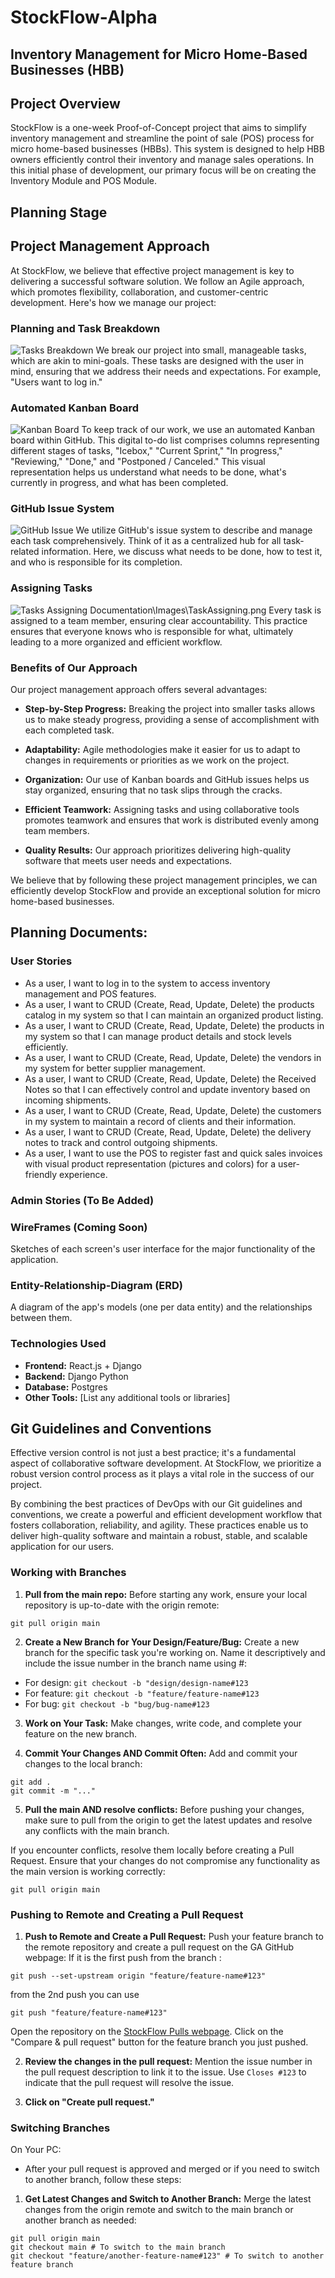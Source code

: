 # StockFlow-Alpha
Inventory Management for Micro Home-Based Businesses (HBB)
-----------------------------------------------------------------

## Project Overview
StockFlow is a one-week Proof-of-Concept project that aims to simplify inventory management and streamline the point of sale (POS) process for micro home-based businesses (HBBs). This system is designed to help HBB owners efficiently control their inventory and manage sales operations. In this initial phase of development, our primary focus will be on creating the Inventory Module and POS Module.

## Planning Stage

## Project Management Approach

At StockFlow, we believe that effective project management is key to delivering a successful software solution. We follow an Agile approach, which promotes flexibility, collaboration, and customer-centric development. Here's how we manage our project:

### Planning and Task Breakdown
  ![Tasks Breakdown](Documentation/Images/TasksBreakdown.png)
We break our project into small, manageable tasks, which are akin to mini-goals. These tasks are designed with the user in mind, ensuring that we address their needs and expectations. For example, "Users want to log in."

### Automated Kanban Board
  ![Kanban Board](Documentation/Images/Kanban.png)
To keep track of our work, we use an automated Kanban board within GitHub. This digital to-do list comprises columns representing different stages of tasks, "Icebox," "Current Sprint," "In progress," "Reviewing," "Done," and "Postponed / Canceled." This visual representation helps us understand what needs to be done, what's currently in progress, and what has been completed.

### GitHub Issue System
  ![GitHub Issue](Documentation/Images/GitHubIssues.png)
We utilize GitHub's issue system to describe and manage each task comprehensively. Think of it as a centralized hub for all task-related information. Here, we discuss what needs to be done, how to test it, and who is responsible for its completion.

### Assigning Tasks
  ![Tasks Assigning](Documentation/Images/TaskAssigning.png)
Documentation\Images\TaskAssigning.png
Every task is assigned to a team member, ensuring clear accountability. This practice ensures that everyone knows who is responsible for what, ultimately leading to a more organized and efficient workflow.

### Benefits of Our Approach

Our project management approach offers several advantages:

- **Step-by-Step Progress:** Breaking the project into smaller tasks allows us to make steady progress, providing a sense of accomplishment with each completed task.

- **Adaptability:** Agile methodologies make it easier for us to adapt to changes in requirements or priorities as we work on the project.

- **Organization:** Our use of Kanban boards and GitHub issues helps us stay organized, ensuring that no task slips through the cracks.

- **Efficient Teamwork:** Assigning tasks and using collaborative tools promotes teamwork and ensures that work is distributed evenly among team members.

- **Quality Results:** Our approach prioritizes delivering high-quality software that meets user needs and expectations.

We believe that by following these project management principles, we can efficiently develop StockFlow and provide an exceptional solution for micro home-based businesses.


 
## Planning Documents:

### User Stories
- As a user, I want to log in to the system to access inventory management and POS features.
- As a user, I want to CRUD (Create, Read, Update, Delete) the products catalog in my system so that I can maintain an organized product listing.
- As a user, I want to CRUD (Create, Read, Update, Delete) the products in my system so that I can manage product details and stock levels efficiently.
- As a user, I want to CRUD (Create, Read, Update, Delete) the vendors in my system for better supplier management.
- As a user, I want to CRUD (Create, Read, Update, Delete) the Received Notes so that I can effectively control and update inventory based on incoming shipments.
- As a user, I want to CRUD (Create, Read, Update, Delete) the customers in my system to maintain a record of clients and their information.
- As a user, I want to CRUD (Create, Read, Update, Delete) the delivery notes to track and control outgoing shipments.
- As a user, I want to use the POS to register fast and quick sales invoices with visual product representation (pictures and colors) for a user-friendly experience.

### Admin Stories (To Be Added)

### WireFrames (Coming Soon)
Sketches of each screen's user interface for the major functionality of the application.
### Entity-Relationship-Diagram (ERD)
 A diagram of the app's models (one per data entity) and the relationships between them.
### Technologies Used

- **Frontend:** React.js + Django
- **Backend:** Django Python
- **Database:** Postgres
- **Other Tools:** [List any additional tools or libraries]


## Git Guidelines and Conventions

Effective version control is not just a best practice; it's a fundamental aspect of collaborative software development. At StockFlow, we prioritize a robust version control process as it plays a vital role in the success of our project.

By combining the best practices of DevOps with our Git guidelines and conventions, we create a powerful and efficient development workflow that fosters collaboration, reliability, and agility. These practices enable us to deliver high-quality software and maintain a robust, stable, and scalable application for our users.

### Working with Branches

1. **Pull from the main repo:** Before starting any work, ensure your local repository is up-to-date with the origin remote:
```
git pull origin main
```

2. **Create a New Branch for Your Design/Feature/Bug:** Create a new branch for the specific task you're working on. Name it descriptively and include the issue number in the branch name using #:
- For design: `git checkout -b "design/design-name#123`
- For feature: `git checkout -b "feature/feature-name#123`
- For bug: `git checkout -b "bug/bug-name#123`

3. **Work on Your Task:** Make changes, write code, and complete your feature on the new branch.

4. **Commit Your Changes AND Commit Often:** Add and commit your changes to the local branch:
```
git add .
git commit -m "..."
```

5. **Pull the main AND resolve conflicts:** Before pushing your changes, make sure to pull from the origin to get the latest updates and resolve any conflicts with the main branch.

If you encounter conflicts, resolve them locally before creating a Pull Request. Ensure that your changes do not compromise any functionality as the main version is working correctly:
```
git pull origin main
```

### Pushing to Remote and Creating a Pull Request

1. **Push to Remote and Create a Pull Request:** Push your feature branch to the remote repository and create a pull request on the GA GitHub webpage:
If it is the first push from the branch : 
```
git push --set-upstream origin "feature/feature-name#123"
```
from the 2nd push you can use
```
git push "feature/feature-name#123"
```

Open the repository on the [StockFlow Pulls webpage](https://git.generalassemb.ly/StockFlow/StockFlow-Alpha/pulls). Click on the "Compare & pull request" button for the feature branch you just pushed.

2. **Review the changes in the pull request:** Mention the issue number in the pull request description to link it to the issue. Use `Closes #123` to indicate that the pull request will resolve the issue.

3. **Click on "Create pull request."**

### Switching Branches

On Your PC:

- After your pull request is approved and merged or if you need to switch to another branch, follow these steps:

1. **Get Latest Changes and Switch to Another Branch:** Merge the latest changes from the origin remote and switch to the main branch or another branch as needed:
```
git pull origin main
git checkout main # To switch to the main branch
git checkout "feature/another-feature-name#123" # To switch to another feature branch
```